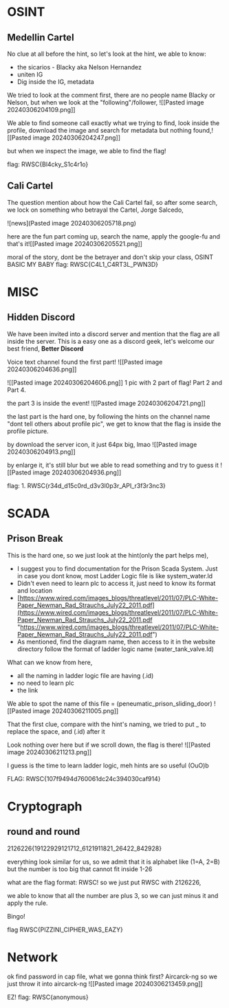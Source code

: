 
# OSINT
## Medellin Cartel
No clue at all before the hint, so let's look at the hint, we able to know:
- the sicarios - Blacky aka Nelson Hernandez
- uniten IG
- Dig inside the IG, metadata

We tried to look at the comment first, there are no people name Blacky or Nelson, but when we look at the "following"/follower, ![[Pasted image 20240306204109.png]]

We able to find someone call exactly what we trying to find, look inside the profile, download the image and search for metadata but nothing found,![[Pasted image 20240306204247.png]]

but when we inspect the image, we able to find the flag!

flag: RWSC{Bl4cky_S1c4r1o}

## Cali Cartel
The question mention about how the Cali Cartel fail, so after some search,
we lock on something who betrayal the Cartel, Jorge Salcedo,

![news](Pasted image 20240306205718.png)

here are the fun part coming up, search the name, apply the google-fu and that's it![[Pasted image 20240306205521.png]]

moral of the story, dont be the betrayer and don't skip your class, OSINT BASIC MY BABY
flag: RWSC{C4L1_C4RT3L_PWN3D}




# MISC 
## Hidden Discord
We have been invited into a discord server and mention that the flag are all inside the server.
This is a easy one as a discord geek, let's welcome our best friend, **Better Discord**

Voice text channel found the first part!
![[Pasted image 20240306204636.png]]

![[Pasted image 20240306204606.png]]
1 pic with 2 part of flag! Part 2 and Part 4.

the part 3 is inside the event! ![[Pasted image 20240306204721.png]]

the last part is the hard one, by following the hints on the channel name "dont tell others about profile pic", we get to know that the flag is inside the profile picture.

by download the server icon, it just 64px big, lmao
![[Pasted image 20240306204913.png]]

by enlarge it, it's still blur but we able to read something and try to guess it
![[Pasted image 20240306204936.png]]

flag: 1. RWSC{r34d_d15c0rd_d3v3l0p3r_API_r3f3r3nc3}





# SCADA
## Prison Break
This is the hard one, so we just look at the hint(only the part helps me),

- I suggest you to find documentation for the Prison Scada System. Just in case you dont know, most Ladder Logic file is like system_water.ld
- Didn't even need to learn plc to access it, just need to know its format and location
- [https://www.wired.com/images_blogs/threatlevel/2011/07/PLC-White-Paper_Newman_Rad_Strauchs_July22_2011.pdf](https://www.wired.com/images_blogs/threatlevel/2011/07/PLC-White-Paper_Newman_Rad_Strauchs_July22_2011.pdf "https://www.wired.com/images_blogs/threatlevel/2011/07/PLC-White-Paper_Newman_Rad_Strauchs_July22_2011.pdf")
- As mentioned, find the diagram name, then access to it in the website directory follow the format of ladder logic name (water_tank_valve.ld)

What can we know from here, 
- all the naming in ladder logic file are having (.id)
- no need to learn plc
- the link

We able to spot the name of this file = (peneumatic_prison_sliding_door)
![[Pasted image 20240306211005.png]]

That the first clue, compare with the hint's naming, we tried to put _ to replace the space, and (.id) after it 

Look nothing over here but if we scroll down, the flag is there!
![[Pasted image 20240306211213.png]]

I guess is the time to learn ladder logic, meh
hints are so useful (OuO)b

FLAG: RWSC{107f9494d760061dc24c394030caf914}

# Cryptograph

## round and round

2126226{19122929121712_6121911821_26422_842928}

everything look similar for us, so we admit that it is alphabet like (1=A, 2=B)
but the number is too big that cannot fit inside 1-26

what are the flag format: RWSC! so we just put RWSC with 2126226,

we able to know that all the number are plus 3, so we can just minus it and apply the rule.

Bingo!

flag RWSC{PIZZINI_CIPHER_WAS_EAZY}

# Network

ok find password in cap file, what we gonna think first? Aircarck-ng
so we just throw it into aircarck-ng
![[Pasted image 20240306213459.png]]

EZ!
flag: RWSC{anonymous}
